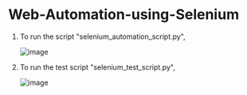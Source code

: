 # Web-Automation-using-Selenium

1. To run the script "selenium_automation_script.py",

   ![image](https://github.com/user-attachments/assets/1fa023c4-7325-457c-9aba-329f1c311640)


2. To run the test script "selenium_test_script.py",

     
   ![image](https://github.com/user-attachments/assets/d4542864-31ac-4796-a7bc-723c75771384)


   
